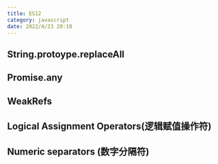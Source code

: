 ```yaml
---
title: ES12
category: javascript
date: 2022/4/23 20:10
---
```


> 

## String.protoype.replaceAll
## Promise.any
## WeakRefs
## Logical Assignment Operators(逻辑赋值操作符)
## Numeric separators (数字分隔符)
